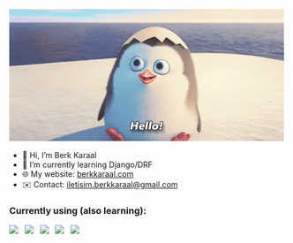 <img src="penguin-hello.gif" >

- :wave: Hi, I’m Berk Karaal
- 🌱 I’m currently learning Django/DRF
- 🌐 My website: [berkkaraal.com](https://berkkaraal.com)
- ✉️ Contact: <iletisim.berkkaraal@gmail.com>

### Currently using (also learning):
<img src="https://img.shields.io/badge/Python-FFD43B?style=for-the-badge&logo=python&logoColor=blue"/>&nbsp;&nbsp;
<img src="https://img.shields.io/badge/Django-092E20?style=for-the-badge&logo=django&logoColor=green"/>&nbsp;&nbsp;
<img src="https://img.shields.io/badge/django%20rest-ff1709?style=for-the-badge&logo=django&logoColor=white"/>&nbsp;&nbsp;
<img src="https://img.shields.io/badge/Postman-FF6C37?style=for-the-badge&logo=Postman&logoColor=white"/>&nbsp;&nbsp;
<img src="https://img.shields.io/badge/GIT-E44C30?style=for-the-badge&logo=git&logoColor=white"/>&nbsp;&nbsp;
